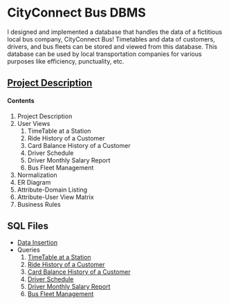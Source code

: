 # CityConnect Bus DBMS
I designed and implemented a database that handles the data of a fictitious local bus company, CityConnect Bus! Timetables and data of customers, drivers, and bus fleets can be stored and viewed from this database. This database can be used by local transportation companies for various purposes like efficiency, punctuality, etc.
## [Project Description](description.pdf "description.pdf")
#### Contents
1. Project Description
2. User Views  
     1. TimeTable at a Station  
     2. Ride History of a Customer  
     3. Card Balance History of a Customer  
     4. Driver Schedule  
     5. Driver Monthly Salary Report  
     6. Bus Fleet Management  
3. Normalization
4. ER Diagram
5. Attribute-Domain Listing
6. Attribute-User View Matrix
7. Business Rules
## SQL Files
* [Data Insertion](/sql/data_insertion.pdf "data_insertion.sql")
* Queries
     1. [TimeTable at a Station](/sql/userView1.sql "userView1.sql")
     2. [Ride History of a Customer](/sql/userView2.sql "userView2.sql")
     3. [Card Balance History of a Customer](/sql/userView3.sql "userView3.sql")
     4. [Driver Schedule](/sql/userView4.sql "userView4.sql")
     5. [Driver Monthly Salary Report](/sql/userView5.sql "userView5.sql")
     6. [Bus Fleet Management](/sql/userView6.sql "userView6.sql")
